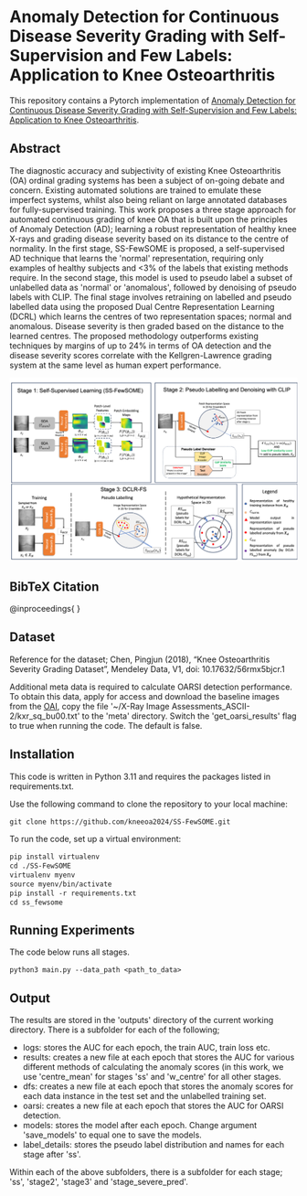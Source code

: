 # Anomaly Detection for Continuous Disease Severity Grading with Self-Supervision and Few Labels: Application to Knee Osteoarthritis

This repository contains a Pytorch implementation of [Anomaly Detection for Continuous Disease Severity Grading with Self-Supervision and Few Labels: Application to Knee Osteoarthritis]().

## Abstract
The diagnostic accuracy and subjectivity of existing Knee Osteoarthritis (OA) ordinal grading systems has been a subject of on-going debate and concern. Existing automated solutions are trained to emulate these imperfect systems, whilst also being reliant on  large annotated databases for fully-supervised training. This work proposes a three stage approach for automated continuous grading of knee OA that is built upon the principles of Anomaly Detection (AD); learning a robust representation of healthy knee X-rays and grading disease severity based on its distance to the centre of normality. In the first stage, SS-FewSOME is proposed, a self-supervised AD technique that learns the 'normal' representation, requiring only examples of healthy subjects and <3% of the labels that existing methods require. In the second stage, this model is used to pseudo label a subset of unlabelled data as 'normal' or 'anomalous', followed by denoising of pseudo labels with CLIP. The final stage involves retraining on labelled and pseudo labelled data using the proposed Dual Centre Representation Learning (DCRL) which learns the centres of two representation spaces; normal and anomalous. Disease severity is then graded based on the distance to the learned centres. The proposed methodology outperforms existing techniques by margins of up to 24% in terms of OA detection and the disease severity scores correlate with the Kellgren-Lawrence grading system at the same level as human expert performance. 


![alt text](https://github.com/kneeoa2024/SS-FewSOME/blob/main/images/figure.png)



## BibTeX Citation 

@inproceedings{
}

## Dataset
Reference for the dataset;
Chen, Pingjun (2018), “Knee Osteoarthritis Severity Grading Dataset”, Mendeley Data, V1, doi: 10.17632/56rmx5bjcr.1

Additional meta data is required to calculate OARSI detection performance. To obtain this data, apply for access and download the baseline images from the [OAI](https://nda.nih.gov/oai), copy the file '~/X-Ray Image Assessments_ASCII-2/kxr_sq_bu00.txt' to the 'meta' directory. Switch the 'get_oarsi_results' flag to true when running the code. The default is false.


## Installation 
This code is written in Python 3.11 and requires the packages listed in requirements.txt.

Use the following command to clone the repository to your local machine:


```
git clone https://github.com/kneeoa2024/SS-FewSOME.git
```

To run the code, set up a virtual environment:

```
pip install virtualenv
cd ./SS-FewSOME
virtualenv myenv
source myenv/bin/activate
pip install -r requirements.txt
cd ss_fewsome
```


## Running Experiments
The code below runs all stages.

```
python3 main.py --data_path <path_to_data>
```


## Output

The results are stored in the 'outputs' directory of the current working directory. There is a subfolder for each of the following;
- logs: stores the AUC for each epoch, the train AUC, train loss etc.
- results: creates a new file at each epoch that stores the AUC for various different methods of calculating the anomaly scores (in this work, we use 'centre_mean' for stages 'ss' and 'w_centre' for all other stages.
- dfs: creates a new file at each epoch that stores the anomaly scores for each data instance in the test set and the unlabelled training set.
- oarsi: creates a new file at each epoch that stores the AUC for OARSI detection.
- models: stores the model after each epoch. Change argument 'save_models' to equal one to save the models.
- label_details: stores the pseudo label distribution and names for each stage after 'ss'.

Within each of the above subfolders, there is a subfolder for each stage; 'ss', 'stage2', 'stage3' and 'stage_severe_pred'.


